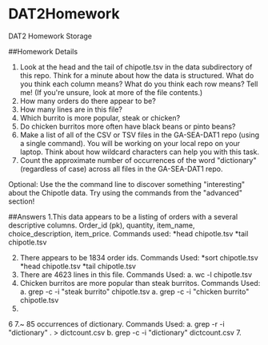 # DAT2Homework
DAT2 Homework Storage

##Homework Details
1. Look at the head and the tail of chipotle.tsv in the data subdirectory of this repo. Think for a minute about how the data is structured. What do you think each column means? What do you think each row means? Tell me! (If you're unsure, look at more of the file contents.)
2. How many orders do there appear to be?
3. How many lines are in this file?
4. Which burrito is more popular, steak or chicken?
5. Do chicken burritos more often have black beans or pinto beans?
6. Make a list of all of the CSV or TSV files in the GA-SEA-DAT1 repo (using a single command). You will be working on your local repo on your laptop. Think about how wildcard characters can help you with this task.
7. Count the approximate number of occurrences of the word "dictionary" (regardless of case) across all files in the GA-SEA-DAT1 repo.

Optional: Use the the command line to discover something "interesting" about the Chipotle data. Try using the commands from the "advanced" section!

##Answers
1.This data appears to be a listing of orders with a several descriptive columns. Order_id (pk), quantity, item_name, choice_description, item_price. 
Commands used:
*head chipotle.tsv
*tail chipotle.tsv
   
2. There appears to be 1834 order ids. Commands Used:
*sort chipotle.tsv
*head chipotle.tsv
*tail chipotle.tsv
3. There are 4623 lines in this file. Commands Used:
  a. wc -l chipotle.tsv
4. Chicken burritos are more popular than steak burritos. Commands Used: 
  a. grep -c -i "steak burrito" chipotle.tsv
  a. grep -c -i "chicken burrito" chipotle.tsv
5.
6
7.~ 85 occurrences of dictionary. Commands Used: 
  a. grep -r -i "dictionary" . > dictcount.csv
  b. grep -c -i "dictionary" dictcount.csv
7. 
